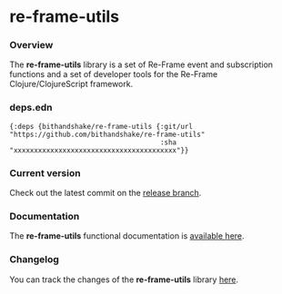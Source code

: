 
# re-frame-utils

### Overview

The <strong>re-frame-utils</strong> library is a set of Re-Frame event and subscription functions
and a set of developer tools for the Re-Frame Clojure/ClojureScript framework.

### deps.edn

```
{:deps {bithandshake/re-frame-utils {:git/url "https://github.com/bithandshake/re-frame-utils"
                                     :sha     "xxxxxxxxxxxxxxxxxxxxxxxxxxxxxxxxxxxxxxxx"}}
```

### Current version

Check out the latest commit on the [release branch](https://github.com/bithandshake/re-frame-utils/tree/release).

### Documentation

The <strong>re-frame-utils</strong> functional documentation is [available here](documentation/COVER.md).

### Changelog

You can track the changes of the <strong>re-frame-utils</strong> library [here](CHANGES.md).
